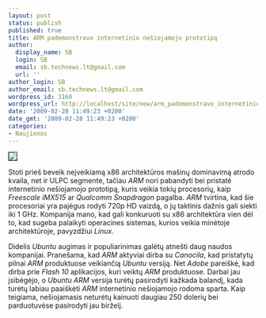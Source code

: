 ```yaml
---
layout: post
status: publish
published: true
title: ARM pademonstravo internetinio nešiojamojo prototipą
author:
  display_name: SB
  login: SB
  email: sb.technews.lt@gmail.com
  url: ''
author_login: SB
author_email: sb.technews.lt@gmail.com
wordpress_id: 3160
wordpress_url: http://localhost/site/new/arm_pademonstravo_internetinio_nesiojamojo_prototipa/
date: '2009-02-28 11:49:23 +0200'
date_gmt: '2009-02-28 11:49:23 +0200'
categories:
- Naujienos
---
```

<div class="imgright"><img src="http://www.techpowerup.com/img/09-02-25/26a_thm.png" border="1" /></div>
<p>Stoti prieš beveik neįveikiamą x86 architektūros mašinų dominavimą atrodo kvaila, net ir ULPC segmente, tačiau <i>ARM</i> nori pabandyti bei pristatė internetinio nešiojamojo prototipą, kuris veikia tokių procesorių, kaip <i>Freescale iMX515</i> ar <i>Qualcomm Snapdragon</i> pagalba. <i>ARM</i> tvirtina, kad šie procesoriai yra pajėgus rodyti 720p HD vaizdą, o jų taktinis dažnis gali siekti iki 1 GHz. Kompanija mano, kad gali konkuruoti su x86 architektūra vien dėl to, kad sugeba palaikyti operacines sistemas, kurios veikia minėtoje architektūroje, pavyzdžiui <i>Linux</i>.</p>
<p>Didelis <i>Ubuntu</i> augimas ir populiarinimas galėtų atnešti daug naudos kompanijai. Pranešama, kad <i>ARM</i> aktyviai dirba su <i>Canocila</i>, kad pristatytų pilnai <i>ARM</i> produktuose veikiančią <i>Ubuntu</i> versiją. Net <i>Adobe</i> pareiškė, kad dirba prie <i>Flash 10</i> aplikacijos, kuri veiktų <i>ARM</i> produktuose. Darbai jau įsibėgėjo, o <i>Ubuntu ARM</i> versija turėtų pasirodyti kažkada balandį, kada turėtų labiau paaiškėti <i>ARM</i> internetinio nešiojamojo rodoma sparta. Kaip teigiama, nešiojamasis neturėtų kainuoti daugiau 250 dolerių bei parduotuvėse pasirodyti jau birželį.</p>
